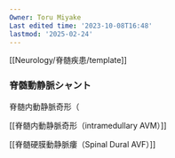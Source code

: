 ```yaml
---
Owner: Toru Miyake
Last edited time: '2023-10-08T16:48'
lastmod: '2025-02-24'
---
```

  

[[Neurology/脊髄疾患/template]]

  

### 脊髄動静脈シャント

脊髄内動静脈奇形（

[[脊髄内動静脈奇形（intramedullary AVM）]]

  

[[脊髄硬膜動静脈瘻（Spinal Dural AVF）]]
